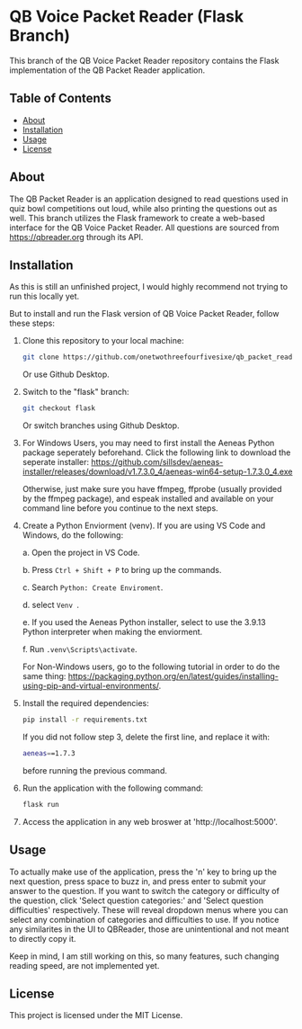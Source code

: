 # QB Voice Packet Reader (Flask Branch)

This branch of the QB Voice Packet Reader repository contains the Flask implementation of the QB Packet Reader application.

## Table of Contents

- [About](#about)
- [Installation](#installation)
- [Usage](#usage)
- [License](#license)

## About

The QB Packet Reader is an application designed to read questions used in quiz bowl competitions out loud, while also printing the questions out as well. This branch utilizes the Flask framework to create a web-based interface for the QB Voice Packet Reader. All questions are sourced from https://qbreader.org through its API.

## Installation

As this is still an unfinished project, I would highly recommend not trying to run this locally yet.

But to install and run the Flask version of QB Voice Packet Reader, follow these steps:

1. Clone this repository to your local machine:

   ```bash
   git clone https://github.com/onetwothreefourfivesixe/qb_packet_reader.git
   ```

   Or use Github Desktop.

2. Switch to the "flask" branch:

    ```bash
    git checkout flask
    ```

    Or switch branches using Github Desktop.

3. For Windows Users, you may need to first install the Aeneas Python package seperately beforehand. Click the following link to download the seperate installer: https://github.com/sillsdev/aeneas-installer/releases/download/v1.7.3.0_4/aeneas-win64-setup-1.7.3.0_4.exe

    Otherwise, just make sure you have ffmpeg, ffprobe (usually provided by the ffmpeg package), and espeak installed and available on your command line before you continue to the next steps.

4. Create a Python Enviorment (venv). If you are using VS Code and Windows, do the following:
    
    a. Open the project in VS Code.
    
    b. Press ```Ctrl + Shift + P``` to bring up the commands.
    
    c. Search ```Python: Create Enviroment```.
    
    d. select ```Venv ```.
    
    e. If you used the Aeneas Python installer, select to use the 3.9.13 Python interpreter when making the enviorment.
    
    f. Run ```.venv\Scripts\activate```.

    For Non-Windows users, go to the following tutorial in order to do the same thing: https://packaging.python.org/en/latest/guides/installing-using-pip-and-virtual-environments/.

3. Install the required dependencies:

    ```bash
    pip install -r requirements.txt
    ```
    
    If you did not follow step 3, delete the first line, and replace it with:

    ```bash
    aeneas==1.7.3
    ```

    before running the previous command.

4. Run the application with the following command:

    ```bash
    flask run

5. Access the application in any web broswer at 'http://localhost:5000'.

## Usage

To actually make use of the application, press the 'n' key to bring up the next question, press space to buzz in, and press enter to submit your answer to the question. If you want to switch the category or difficulty of the question, click 'Select question categories:' and 'Select question difficulties' respectively. These will reveal dropdown menus where you can select any combination of categories and difficulties to use. If you notice any similarites in the UI to QBReader, those are unintentional and not meant to directly copy it.

Keep in mind, I am still working on this, so many features, such changing reading speed, are not implemented yet.

## License

This project is licensed under the MIT License.